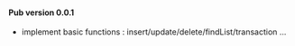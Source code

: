 #### Pub version 0.0.1
  * implement basic functions : insert/update/delete/findList/transaction ...